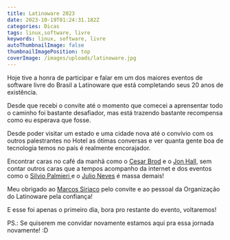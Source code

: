 ```yaml
---
title: Latinoware 2023
date: 2023-10-19T01:24:31.182Z
categories: Dicas
tags: linux,software, livre
keywords: linux, software, livre
autoThumbnailImage: false
thumbnailImagePosition: top
coverImage: /images/uploads/latinoware.jpg
---
```

H﻿oje tive a honra de participar e falar em um dos maiores eventos de software livre do Brasil a Latinoware que está completando seus 20 anos de existência.

D﻿esde que recebi o convite até o momento que comecei a aprensentar todo o caminho foi bastante desafiador, mas está trazendo bastante recompensa como eu esperava que fosse. 

D﻿esde poder visitar um estado e uma cidade nova até o convívio com os outros palestrantes no Hotel as ótimas conversas e ver quanta gente boa de tecnologia temos no país é realmente encorajador. 

E﻿ncontrar caras no café da manhã como o [Cesar Brod](https://www.linkedin.com/in/cesarbrod/?originalSubdomain=br) e o [Jon Hall](https://pt.wikipedia.org/wiki/Jon_Hall), sem contar outros caras que a tempos acompanho da internet e dos eventos como o [Silvio Palmieri ](https://www.instagram.com/silviopalmieribr/)e o [Julio Neves](https://twitter.com/juliobash) é massa demais!

M﻿eu obrigado ao [Marcos Siriaco](https://www.linkedin.com/in/marcos-siriaco-32444a4/?originalSubdomain=br) pelo convite e ao pessoal da Organização do Latinoware pela confiança!

E  esse foi apenas o primeiro dia, bora pro restante do evento, voltaremos!

P﻿S.: Se quiserem me convidar novamente estamos aqui pra essa jornada novamente!  :D
